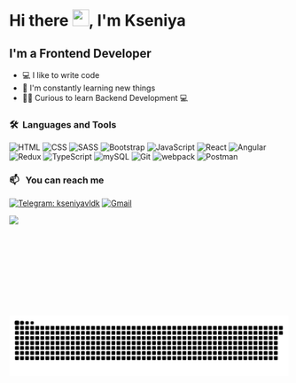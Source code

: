 # Hi there <img height="30" src="https://media.giphy.com/media/hvRJCLFzcasrR4ia7z/giphy.gif" width="30px">, I'm Kseniya


## I'm a Frontend Developer
- 💻 I like to write code
- 📖 I'm constantly learning new things
- 👨‍💻 Curious to learn Backend Development 💻


### 🛠 &nbsp;Languages and Tools
![HTML](https://img.shields.io/badge/-HTML-090909?style=for-the-badge&logo=html5)
![CSS](https://img.shields.io/badge/-CSS-090909?style=for-the-badge&logo=CSS3&logoColor=043ce4)
![SASS](https://img.shields.io/badge/-SASS-090909?style=for-the-badge&logo=sass&logoColor=d477a7)
![Bootstrap](https://img.shields.io/badge/-Bootstrap-090909?style=for-the-badge&logo=Bootstrap&logoColor=5715d9)
![JavaScript](https://img.shields.io/badge/-JavaScript-090909?style=for-the-badge&logo=JavaScript&logoColor=f4dc1c)
![React](https://img.shields.io/badge/-React-090909?style=for-the-badge&logo=React&logoColor=63dafa)
![Angular](https://img.shields.io/badge/-Angular-090909?style=for-the-badge&logo=Angular&logoColor=dc0432)
![Redux](https://img.shields.io/badge/-Redux-090909?style=for-the-badge&logo=Redux&logoColor=6b33b4)
![TypeScript](https://img.shields.io/badge/-TypeScript-090909?style=for-the-badge&logo=TypeScript&logoColor=046cc4)
![mySQL](https://img.shields.io/badge/-mySQL-090909?style=for-the-badge&logo=mySQL&logoColor=fff)
![Git](https://img.shields.io/badge/-Git-090909?style=for-the-badge&logo=Git&logoColor=fc5838)
![webpack](https://img.shields.io/badge/-webpack-090909?style=for-the-badge&logo=webpack&logoColor=bae4fc)
![Postman](https://img.shields.io/badge/-Postman-090909?style=for-the-badge&logo=Postman&logoColor=fb6b33)

### 📫 &nbsp; You can reach me 

[![Telegram: kseniyavldk](https://img.shields.io/badge/-Telegram-209cf4?style=for-the-badge&logo=telegram)](https://t.me/kseniyavldk) 
[![Gmail](https://img.shields.io/badge/-Gmail-ede6e6?style=for-the-badge&logo=gmail)](mailto:nunci923@gmail.com)

<div align="center">
  <img align="left" height="180em" src="https://github-readme-stats.vercel.app/api/top-langs/?username=kseniyavldk&layout=compact&langs_count=7&theme=midnight-purple"/>
</div>

<div> 
  
  ![Snake animation](https://github.com/kseniyavldk/kseniyavldk/blob/main/assets/github-contribution-grid-snake.svg)
</div>